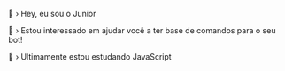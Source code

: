 👋 › Hey, eu sou o Junior 

👀 › Estou interessado em ajudar você a ter base de comandos para o seu bot! 

🧸 › Ultimamente estou estudando JavaScript
